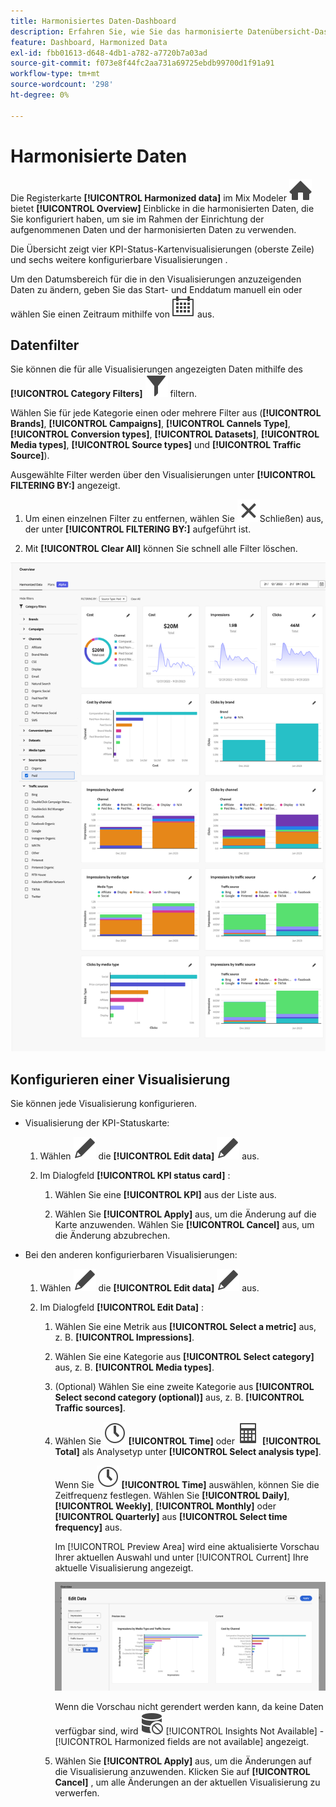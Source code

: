 ```yaml
---
title: Harmonisiertes Daten-Dashboard
description: Erfahren Sie, wie Sie das harmonisierte Datenübersicht-Dashboard in Mix Modeler verwenden.
feature: Dashboard, Harmonized Data
exl-id: fbb01613-d648-4db1-a782-a7720b7a03ad
source-git-commit: f073e8f44fc2aa731a69725ebdb99700d1f91a91
workflow-type: tm+mt
source-wordcount: '298'
ht-degree: 0%

---
```


# Harmonisierte Daten

Die Registerkarte **[!UICONTROL Harmonized data]** im Mix Modeler ![Startseite](/help/assets/icons/Home.svg) bietet **[!UICONTROL Overview]** Einblicke in die harmonisierten Daten, die Sie konfiguriert haben, um sie im Rahmen der Einrichtung der aufgenommenen Daten und der harmonisierten Daten zu verwenden.

Die Übersicht zeigt vier KPI-Status-Kartenvisualisierungen (oberste Zeile) und sechs weitere konfigurierbare Visualisierungen .

Um den Datumsbereich für die in den Visualisierungen anzuzeigenden Daten zu ändern, geben Sie das Start- und Enddatum manuell ein oder wählen Sie einen Zeitraum mithilfe von ![Kalender](/help/assets/icons/Calendar.svg) aus.

## Datenfilter

Sie können die für alle Visualisierungen angezeigten Daten mithilfe des **[!UICONTROL Category Filters]** ![Filtern](/help/assets/icons/Filter.svg) filtern.

Wählen Sie für jede Kategorie einen oder mehrere Filter aus (**[!UICONTROL Brands]**, **[!UICONTROL Campaigns]**, **[!UICONTROL Cannels Type]**, **[!UICONTROL Conversion types]**, **[!UICONTROL Datasets]**, **[!UICONTROL Media types]**, **[!UICONTROL Source types]** und **[!UICONTROL Traffic Source]**).

Ausgewählte Filter werden über den Visualisierungen unter **[!UICONTROL FILTERING BY:]** angezeigt.

1. Um einen einzelnen Filter zu entfernen, wählen Sie ![ Filter ](/help/assets/icons/Close.svg)Schließen) aus, der unter **[!UICONTROL FILTERING BY:]** aufgeführt ist.

1. Mit **[!UICONTROL Clear All]** können Sie schnell alle Filter löschen.

![Harmonisierte Daten - Übersicht](/help/assets/harmonized-data-overview.png)


## Konfigurieren einer Visualisierung

Sie können jede Visualisierung konfigurieren.

* Visualisierung der KPI-Statuskarte:

   1. Wählen ![ im ](/help/assets/icons/Edit.svg) die **[!UICONTROL Edit data]** ![Bearbeiten](/help/assets/icons/Edit.svg) aus.

   1. Im Dialogfeld **[!UICONTROL KPI status card]** :

      1. Wählen Sie eine **[!UICONTROL KPI]** aus der Liste aus.

      1. Wählen Sie **[!UICONTROL Apply]** aus, um die Änderung auf die Karte anzuwenden. Wählen Sie **[!UICONTROL Cancel]** aus, um die Änderung abzubrechen.

* Bei den anderen konfigurierbaren Visualisierungen:

   1. Wählen ![ im ](/help/assets/icons/Edit.svg) die **[!UICONTROL Edit data]** ![Bearbeiten](/help/assets/icons/Edit.svg) aus.

   1. Im Dialogfeld **[!UICONTROL Edit Data]** :

      1. Wählen Sie eine Metrik aus **[!UICONTROL Select a metric]** aus, z. B. **[!UICONTROL Impressions]**.
      1. Wählen Sie eine Kategorie aus **[!UICONTROL Select category]** aus, z. B. **[!UICONTROL Media types]**.
      1. (Optional) Wählen Sie eine zweite Kategorie aus **[!UICONTROL Select second category (optional)]** aus, z. B. **[!UICONTROL Traffic sources]**.
      1. Wählen Sie ![Uhr](/help/assets/icons/Clock.svg) **[!UICONTROL Time]** oder ![Rechner](/help/assets/icons/Calculator.svg) **[!UICONTROL Total]** als Analysetyp unter **[!UICONTROL Select analysis type]**.

         Wenn Sie ![Uhr](/help/assets/icons/Clock.svg) **[!UICONTROL Time]** auswählen, können Sie die Zeitfrequenz festlegen. Wählen Sie **[!UICONTROL Daily]**, **[!UICONTROL Weekly]**, **[!UICONTROL Monthly]** oder **[!UICONTROL Quarterly]** aus **[!UICONTROL Select time frequency]** aus.

         Im [!UICONTROL Preview Area] wird eine aktualisierte Vorschau Ihrer aktuellen Auswahl und unter [!UICONTROL Current] Ihre aktuelle Visualisierung angezeigt.

         ![Widget „Harmonisierte Daten bearbeiten“](/help/assets/edit-harmonized-data-widget.png)

         Wenn die Vorschau nicht gerendert werden kann, da keine Daten verfügbar sind, wird ![Datenfehler](/help/assets/icons/DataUnavailable.svg) [!UICONTROL Insights Not Available] - [!UICONTROL Harmonized fields are not available] angezeigt.

      1. Wählen Sie **[!UICONTROL Apply]** aus, um die Änderungen auf die Visualisierung anzuwenden. Klicken Sie auf **[!UICONTROL Cancel]** , um alle Änderungen an der aktuellen Visualisierung zu verwerfen.
